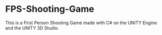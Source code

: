 # FPS-Shooting-Game
This is a First Person Shooting Game made with C# on the UNITY Engine and the UNITY 3D Studio.
